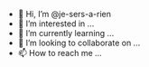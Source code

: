 - 👋 Hi, I’m @je-sers-a-rien
- 👀 I’m interested in ...
- 🌱 I’m currently learning ...
- 💞️ I’m looking to collaborate on ...
- 📫 How to reach me ...

<!---
je-sers-a-rien/je-sers-a-rien is a ✨ special ✨ repository because its `README.md` (this file) appears on your GitHub profile.
You can click the Preview link to take a look at your changes.
--->
